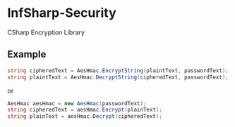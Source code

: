 # InfSharp-Security

CSharp Encryption Library

## Example
```cs
string cipheredText = AesHmac.EncryptString(plaintText, passwordText);
string plaintText = AesHmac.DecryptString(cipheredText, passwordText);
```

or

```cs
AesHmac aesHmac = new AesHmac(passwordText);
string cipheredText = aesHmac.Encrypt(plainText);
string plainText = aesHmac.Decrypt(cipheredText);
```



